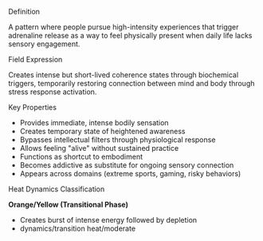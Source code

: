  Definition

A pattern where people pursue high-intensity experiences that trigger adrenaline release as a way to feel physically present when daily life lacks sensory engagement.

 Field Expression

Creates intense but short-lived coherence states through biochemical triggers, temporarily restoring connection between mind and body through stress response activation.

 Key Properties

- Provides immediate, intense bodily sensation
- Creates temporary state of heightened awareness
- Bypasses intellectual filters through physiological response
- Allows feeling "alive" without sustained practice
- Functions as shortcut to embodiment
- Becomes addictive as substitute for ongoing sensory connection
- Appears across domains (extreme sports, gaming, risky behaviors)

 Heat Dynamics Classification

**Orange/Yellow (Transitional Phase)**

- Creates burst of intense energy followed by depletion
- dynamics/transition heat/moderate